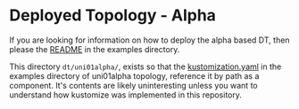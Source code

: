 # Deployed Topology - Alpha

If you are looking for information on how to deploy the alpha based DT, then
please the [README](../../examples/dt/uni01alpha/README.md) in the examples
directory.

This directory `dt/uni01alpha/`, exists so that the
[kustomization.yaml](../../examples/dt/uni01alpha/kustomization.yaml) in
the examples directory of uni01alpha topology, reference it by path as a
component. It's contents are likely uninteresting unless you want to understand
how kustomize was implemented in this repository.
